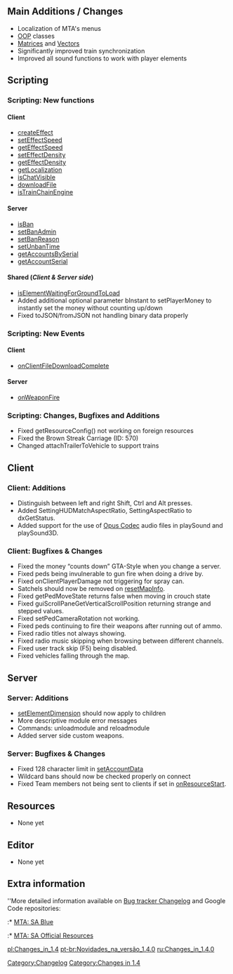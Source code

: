 Main Additions / Changes
------------------------

-   Localization of MTA's menus
-   [OOP](/OOP.md "wikilink") classes
-   [Matrices](/Matrix.md "wikilink") and [Vectors](/Vector.md "wikilink")
-   Significantly improved train synchronization
-   Improved all sound functions to work with player elements

Scripting
---------

### Scripting: New functions

#### Client

-   [createEffect](/createEffect.md "wikilink")
-   [setEffectSpeed](/setEffectSpeed.md "wikilink")
-   [getEffectSpeed](/getEffectSpeed.md "wikilink")
-   [setEffectDensity](/setEffectDensity.md "wikilink")
-   [getEffectDensity](/getEffectDensity.md "wikilink")
-   [getLocalization](/getLocalization.md "wikilink")
-   [isChatVisible](/isChatVisible.md "wikilink")
-   [downloadFile](/downloadFile.md "wikilink")
-   [isTrainChainEngine](/isTrainChainEngine.md "wikilink")

#### Server

-   [isBan](/isBan.md "wikilink")
-   [setBanAdmin](/setBanAdmin.md "wikilink")
-   [setBanReason](/setBanReason.md "wikilink")
-   [setUnbanTime](/setUnbanTime.md "wikilink")
-   [getAccountsBySerial](/getAccountsBySerial.md "wikilink")
-   [getAccountSerial](/getAccountSerial.md "wikilink")

#### Shared (*Client & Server side*)

-   [isElementWaitingForGroundToLoad](/isElementWaitingForGroundToLoad.md "wikilink")
-   Added additional optional parameter bInstant to setPlayerMoney to instantly set the money without counting up/down
-   Fixed toJSON/fromJSON not handling binary data properly

### Scripting: New Events

#### Client

-   [onClientFileDownloadComplete](/onClientFileDownloadComplete.md "wikilink")

#### Server

-   [onWeaponFire](/onWeaponFire.md "wikilink")

### Scripting: Changes, Bugfixes and Additions

-   Fixed getResourceConfig() not working on foreign resources
-   Fixed the Brown Streak Carriage (ID: 570)
-   Changed attachTrailerToVehicle to support trains

Client
------

### Client: Additions

-   Distinguish between left and right Shift, Ctrl and Alt presses.
-   Added SettingHUDMatchAspectRatio, SettingAspectRatio to dxGetStatus.
-   Added support for the use of [Opus Codec](https://en.wikipedia.org/wiki/Opus_codec) audio files in playSound and playSound3D.

### Client: Bugfixes & Changes

-   Fixed the money “counts down” GTA-Style when you change a server.
-   Fixed peds being invulnerable to gun fire when doing a drive by.
-   Fixed onClientPlayerDamage not triggering for spray can.
-   Satchels should now be removed on [resetMapInfo](/resetMapInfo.md "wikilink").
-   Fixed getPedMoveState returns false when moving in crouch state
-   Fixed guiScrollPaneGetVerticalScrollPosition returning strange and stepped values.
-   Fixed setPedCameraRotation not working.
-   Fixed peds continuing to fire their weapons after running out of ammo.
-   Fixed radio titles not always showing.
-   Fixed radio music skipping when browsing between different channels.
-   Fixed user track skip (F5) being disabled.
-   Fixed vehicles falling through the map.

Server
------

### Server: Additions

-   [setElementDimension](/setElementDimension.md "wikilink") should now apply to children
-   More descriptive module error messages
-   Commands: unloadmodule and reloadmodule
-   Added server side custom weapons.

### Server: Bugfixes & Changes

-   Fixed 128 character limit in [setAccountData](/setAccountData.md "wikilink")
-   Wildcard bans should now be checked properly on connect
-   Fixed Team members not being sent to clients if set in [onResourceStart](/onResourceStart.md "wikilink").

Resources
---------

-   None yet

Editor
------

-   None yet

Extra information
-----------------

''More detailed information available on [Bug tracker Changelog](https://bugs.multitheftauto.com/changelog_page.php) and Google Code repositories:

:\* [MTA: SA Blue](https://code.google.com/p/mtasa-blue/source/list)

:\* [MTA: SA Official Resources](https://code.google.com/p/mtasa-resources/source/list)

[pl:Changes\_in\_1.4](/pl:Changes_in_1.4.md "wikilink") [pt-br:Novidades\_na\_versão\_1.4.0](/pt-br:Novidades_na_versão_1.4.0.md "wikilink") [ru:Changes\_in\_1.4.0](/ru:Changes_in_1.4.0.md "wikilink")

[Category:Changelog](/Category:Changelog.md "wikilink") [Category:Changes in 1.4](/Category:Changes_in_1.4.md "wikilink")
